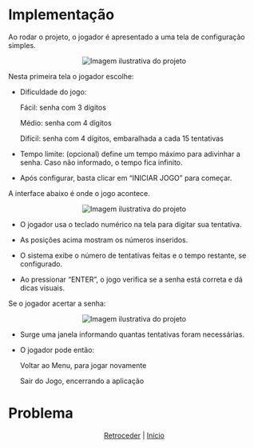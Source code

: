 # Implementação

Ao rodar o projeto, o jogador é apresentado a uma tela de configuração simples.
<p align="center">
  <img src="https://github.com/user-attachments/assets/541b3ae1-9cec-4399-a924-e8622e31368f" alt="Imagem ilustrativa do projeto" />
</p>
Nesta primeira tela o jogador escolhe:

* Dificuldade do jogo:

  Fácil: senha com 3 dígitos

  Médio: senha com 4 dígitos

  Difícil: senha com 4 dígitos, embaralhada a cada 15 tentativas

* Tempo limite: (opcional) define um tempo máximo para adivinhar a senha. Caso não informado, o tempo fica infinito.

* Após configurar, basta clicar em “INICIAR JOGO” para começar.


A interface abaixo é onde o jogo acontece.
<p align="center">
  <img src="https://github.com/user-attachments/assets/67ae8b44-4539-462e-8c4e-30761a690079" alt="Imagem ilustrativa do projeto" />
</p>

* O jogador usa o teclado numérico na tela para digitar sua tentativa.

* As posições acima mostram os números inseridos.

* O sistema exibe o número de tentativas feitas e o tempo restante, se configurado.
  
* Ao pressionar “ENTER”, o jogo verifica se a senha está correta e dá dicas visuais.

Se o jogador acertar a senha:

<p align="center">
  <img src="https://github.com/user-attachments/assets/82d0fe2d-443a-4f20-b4dc-6679b80ceb03" alt="Imagem ilustrativa do projeto" />
</p>

* Surge uma janela informando quantas tentativas foram necessárias.

* O jogador pode então:

  Voltar ao Menu, para jogar novamente

  Sair do Jogo, encerrando a aplicação

# Problema









 
<div align="center">

[Retroceder](projeto.md) | [Início](analise.md)

</div>
